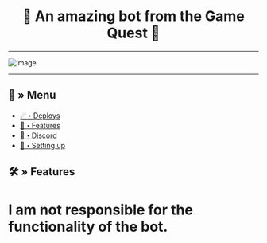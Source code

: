 <h1 align="center">
🎯 An amazing bot from the Game Quest 🎯
</h1>

---

![image](https://github.com/AndreMuhamed/Game_Quest/assets/128980327/3ca9c1f9-0da9-4315-877e-28f1a450169f)


---

## <a id="menu"></a>🔮 » Menu
- [☄・Deploys](#deploys)
- [🔰・Features](#features)
- [🌌・Discord](https://discord.gg/nQGvVAEw5r)
- [🎉・Setting up](#setup)

## <a id="features"></a>🛠 » Features

###


# I am not responsible for the functionality of the bot.

